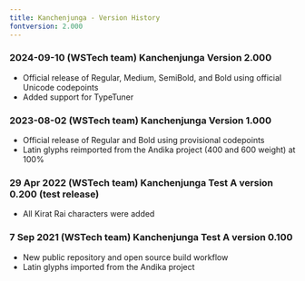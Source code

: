 ```yaml
---
title: Kanchenjunga - Version History
fontversion: 2.000
---
```


### 2024-09-10 (WSTech team) Kanchenjunga Version 2.000 
- Official release of Regular, Medium, SemiBold, and Bold using official Unicode codepoints
- Added support for TypeTuner

### 2023-08-02 (WSTech team) Kanchenjunga Version 1.000 
- Official release of Regular and Bold using provisional codepoints
- Latin glyphs reimported from the Andika project (400 and 600 weight) at 100%

### 29 Apr 2022 (WSTech team) Kanchenjunga Test A version 0.200 (test release)
- All Kirat Rai characters were added

### 7 Sep 2021 (WSTech team) Kanchenjunga Test A version 0.100
- New public repository and open source build workflow
- Latin glyphs imported from the Andika project

